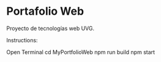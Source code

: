 # Portafolio Web
Proyecto de tecnologías web UVG.

Instructions:

Open Terminal
cd MyPortfolioWeb
npm run build
npm start
